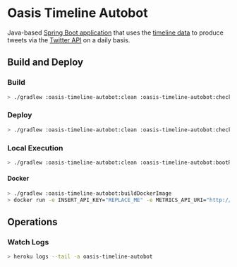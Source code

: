 # Oasis Timeline Autobot

Java-based [Spring Boot application](https://spring.io/projects/spring-boot) that uses the [timeline data](web/src/data) to produce tweets via the [Twitter API](https://developer.twitter.com/en/docs/api-reference-index) on a daily basis.

## Build and Deploy

### Build

```sh
> ./gradlew :oasis-timeline-autobot:clean :oasis-timeline-autobot:check :oasis-timeline-autobot:build
```

### Deploy

```sh
> ./gradlew :oasis-timeline-autobot:clean :oasis-timeline-autobot:check :oasis-timeline-autobot:build :oasis-timeline-autobot:deployHeroku
```

### Local Execution

```sh
> ./gradlew :oasis-timeline-autobot:clean :oasis-timeline-autobot:bootRun
```

#### Docker

```sh
> ./gradlew :oasis-timeline-autobot:buildDockerImage
> docker run -e INSERT_API_KEY="REPLACE_ME" -e METRICS_API_URI="http://localhost" -e NEW_RELIC_APP_NAME="oasis-timeline-autobot" -e NEW_RELIC_LICENSE_KEY="REPLACE_ME" -e SPRING_ACTUATOR_USERNAME="user" -e SPRING_ACTUATOR_PASSWORD="password" -e SPRING_PROFILES_ACTIVE="development" -e TWITTER_OAUTH_CONSUMER_KEY="REPLACE_ME" -e TWITTER_OAUTH_CONSUMER_SECRET="REPLACE_ME" -e TWITTER_OAUTH_ACCESS_TOKEN="REPLACE_ME" -e TWITTER_OAUTH_ACCESS_TOKEN_SECRET="REPLACE_ME" -p 8081:8080 oasis-timeline-autobot
```

## Operations

### Watch Logs

```sh
> heroku logs --tail -a oasis-timeline-autobot
```
